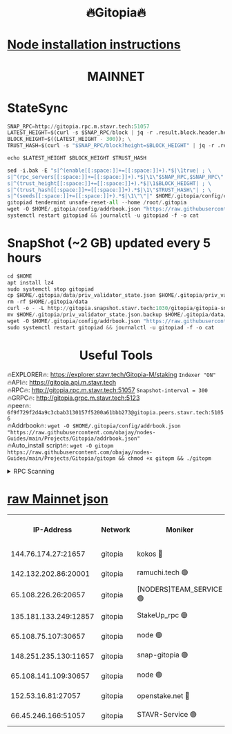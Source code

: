 <h1 align="center"> 🔥Gitopia🔥</h1>

[Node installation instructions](https://github.com/obajay/nodes-Guides/tree/main/Projects/Gitopia)
=

<h1 align="center"> MAINNET</h1>

# StateSync
```python
SNAP_RPC=http://gitopia.rpc.m.stavr.tech:51057
LATEST_HEIGHT=$(curl -s $SNAP_RPC/block | jq -r .result.block.header.height); \
BLOCK_HEIGHT=$((LATEST_HEIGHT - 300)); \
TRUST_HASH=$(curl -s "$SNAP_RPC/block?height=$BLOCK_HEIGHT" | jq -r .result.block_id.hash)

echo $LATEST_HEIGHT $BLOCK_HEIGHT $TRUST_HASH

sed -i.bak -E "s|^(enable[[:space:]]+=[[:space:]]+).*$|\1true| ; \
s|^(rpc_servers[[:space:]]+=[[:space:]]+).*$|\1\"$SNAP_RPC,$SNAP_RPC\"| ; \
s|^(trust_height[[:space:]]+=[[:space:]]+).*$|\1$BLOCK_HEIGHT| ; \
s|^(trust_hash[[:space:]]+=[[:space:]]+).*$|\1\"$TRUST_HASH\"| ; \
s|^(seeds[[:space:]]+=[[:space:]]+).*$|\1\"\"|" $HOME/.gitopia/config/config.toml
gitopiad tendermint unsafe-reset-all --home /root/.gitopia
wget -O $HOME/.gitopia/config/addrbook.json "https://raw.githubusercontent.com/obajay/nodes-Guides/main/Projects/Gitopia/addrbook.json"
systemctl restart gitopiad && journalctl -u gitopiad -f -o cat
```
# SnapShot (~2 GB) updated every 5 hours
```python
cd $HOME
apt install lz4
sudo systemctl stop gitopiad
cp $HOME/.gitopia/data/priv_validator_state.json $HOME/.gitopia/priv_validator_state.json.backup
rm -rf $HOME/.gitopia/data
curl -o - -L http://gitopia.snapshot.stavr.tech:1030/gitopia/gitopia-snap.tar.lz4 | lz4 -c -d - | tar -x -C $HOME/.gitopia --strip-components 2
mv $HOME/.gitopia/priv_validator_state.json.backup $HOME/.gitopia/data/priv_validator_state.json
wget -O $HOME/.gitopia/config/addrbook.json "https://raw.githubusercontent.com/obajay/nodes-Guides/main/Projects/Gitopia/addrbook.json"
sudo systemctl restart gitopiad && journalctl -u gitopiad -f -o cat
```
 <h1 align="center"> Useful Tools</h1>

🔥EXPLORER🔥:      https://explorer.stavr.tech/Gitopia-M/staking  `Indexer "ON"` \
🔥API🔥: 			 		 https://gitopia.api.m.stavr.tech \
🔥RPC🔥:           http://gitopia.rpc.m.stavr.tech:51057              `Snapshot-interval = 300` \
🔥GRPC🔥:          http://gitopia.grpc.m.stavr.tech:5123 \
🔥peer🔥:					 `6f9f729f2d4a9c3cbab3130157f5200a61bbb273@gitopia.peers.stavr.tech:51056` \
🔥Addrbook🔥:    ```wget -O $HOME/.gitopia/config/addrbook.json "https://raw.githubusercontent.com/obajay/nodes-Guides/main/Projects/Gitopia/addrbook.json"``` \
🔥Auto_install script🔥: ```wget -O gitopm https://raw.githubusercontent.com/obajay/nodes-Guides/main/Projects/Gitopia/gitopm && chmod +x gitopm && ./gitopm```


<details>
<summary>RPC Scanning</summary>

<h2 align="center"> We scan nodes in real time every 4 hours. And we provide the final result of RPC endpoints.
We cannot influence the operation of these nodes in any way. </h2>


```python
If Voting Power is higher than 0 --> then the Node is a validator of the network and may be subject to attack and be a potential threat to the chain.
```
```python
We marked such validators with a red symbol
```

</details>

[raw Mainnet json](https://rpc-check.gitopm.stavr.tech/gitopm/rpc-gitopm-result.json)
=

<table><tr><th>IP-Address</th><th>Network</th><th>Moniker</th><th>Latest Block Height</th><th>Earliest Block Height</th><th>Catching Up</th><th>Tx Index</th><th>Voting Power</th><th>Scan Time</th></tr><tr><td>144.76.174.27:21657</td><td>gitopia</td><td>kokos 🔴</td><td>11037179</td><td>6071990</td><td>False</td><td>off</td><td>936373</td><td>2023-12-22T07:47:07.768875557UTC</td></tr><tr><td>142.132.202.86:20001</td><td>gitopia</td><td>ramuchi.tech 🟢</td><td>11037178</td><td>6548337</td><td>False</td><td>on</td><td>0</td><td>2023-12-22T07:47:05.019734954UTC</td></tr><tr><td>65.108.226.26:20657</td><td>gitopia</td><td>[NODERS]TEAM_SERVICE 🟢</td><td>11037191</td><td>6846001</td><td>False</td><td>on</td><td>0</td><td>2023-12-22T07:47:26.949172986UTC</td></tr><tr><td>135.181.133.249:12857</td><td>gitopia</td><td>StakeUp_rpc 🟢</td><td>11037178</td><td>8010001</td><td>False</td><td>on</td><td>0</td><td>2023-12-22T07:47:05.340785548UTC</td></tr><tr><td>65.108.75.107:30657</td><td>gitopia</td><td>node 🟢</td><td>11037186</td><td>8802845</td><td>False</td><td>on</td><td>0</td><td>2023-12-22T07:47:18.441699602UTC</td></tr><tr><td>148.251.235.130:11657</td><td>gitopia</td><td>snap-gitopia 🟢</td><td>11037176</td><td>9516001</td><td>False</td><td>on</td><td>0</td><td>2023-12-22T07:47:02.721830167UTC</td></tr><tr><td>65.108.141.109:30657</td><td>gitopia</td><td>node 🟢</td><td>11037176</td><td>10145845</td><td>False</td><td>on</td><td>0</td><td>2023-12-22T07:47:02.460100112UTC</td></tr><tr><td>152.53.16.81:27057</td><td>gitopia</td><td>openstake.net 🔴</td><td>11037155</td><td>10455001</td><td>False</td><td>off</td><td>5845</td><td>2023-12-22T07:46:23.986573824UTC</td></tr><tr><td>66.45.246.166:51057</td><td>gitopia</td><td>STAVR-Service 🟢</td><td>11037163</td><td>11036001</td><td>False</td><td>on</td><td>0</td><td>2023-12-22T07:46:43.690091236UTC</td></tr></table>
